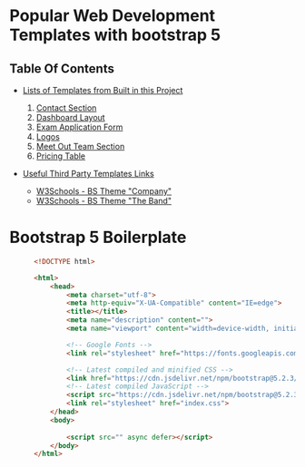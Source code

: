 # Popular Web Development Templates with bootstrap 5

## Table Of Contents
- [Lists of Templates from Built in this Project]()
  1. [Contact Section]()
  2. [Dashboard Layout]()
  3. [Exam Application Form]()
  4. [Logos]()
  5. [Meet Out Team Section]()
  6. [Pricing Table]()

- [Useful Third Party Templates Links]()
  - [W3Schools - BS Theme "Company"](https://www.w3schools.com/bootstrap/trybs_theme_company_full.htm#myPage)
  - [W3Schools - BS Theme "The Band"](https://www.w3schools.com/bootstrap/bootstrap_theme_band.asp)

# Bootstrap 5 Boilerplate
```html
      <!DOCTYPE html>

      <html>
          <head>
              <meta charset="utf-8">
              <meta http-equiv="X-UA-Compatible" content="IE=edge">
              <title></title>
              <meta name="description" content="">
              <meta name="viewport" content="width=device-width, initial-scale=1">

              <!-- Google Fonts -->
              <link rel="stylesheet" href="https://fonts.googleapis.com/css?family=Sofia|Trirong|Actor">

              <!-- Latest compiled and minified CSS -->
              <link href="https://cdn.jsdelivr.net/npm/bootstrap@5.2.3/dist/css/bootstrap.min.css" rel="stylesheet">
              <!-- Latest compiled JavaScript -->
              <script src="https://cdn.jsdelivr.net/npm/bootstrap@5.2.3/dist/js/bootstrap.bundle.min.js"></script>
              <link rel="stylesheet" href="index.css">
          </head>
          <body>
              
              <script src="" async defer></script>
          </body>
      </html>
```